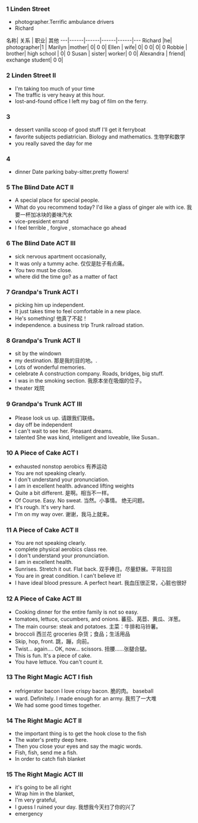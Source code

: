 ### 1 Linden Street
* photographer.Terrific ambulance drivers
* Richard

名称| 关系 | 职业|  其他
---|------|------|------|------|---
Richard  |he| photographer|1 |
Marilyn |mother| 0| 0 0|
Ellen | wife| 0| 0 0| 0| 0
Robbie | brother| high school |  0| 0
Susan | sister| worker| 0 0| 
Alexandra | friend| exchange student| 0 0| 

### 2 Linden Street II
* I'm taking too much of your time
* The traffic is very heavy at this hour.
* lost-and-found office I left my bag of film on the ferry. 
### 3
* dessert  vanilla  scoop of   good stuff I'll get it ferryboat
 * favorite subjects pediatrician. Biology and mathematics. 生物学和数学
 * you really saved the day for me

 ### 4
 * dinner Date  parking  baby-sitter.pretty flowers!


### 5 The Blind Date  ACT II
* A special place for special people. 
* What do you recommend today?  I'd like a glass of ginger ale with ice. 我要一杯加冰块的姜味汽水
* vice-president   errand 
* I feel terrible , forgive , stomachace go ahead

### 6 The Blind Date  ACT III
* sick nervous apartment occasionally, 
* It was only a tummy ache. 仅仅是肚子有点痛。
* You two must be close. 
* where did the time go? as a matter of fact 


### 7 Grandpa's Trunk ACT I

* picking him up  independent.
* It just takes time to feel comfortable in a new place.
* He's something! 他真了不起！
* independence. a business trip  Trunk railroad station.

### 8 Grandpa's Trunk ACT II

* sit by the windown
* my destination. 那是我的目的地。.
* Lots of wonderful memories. 
* celebrate A construction company. Roads, bridges, big stuff.
* I was in the smoking section. 我原本坐在吸烟的位子。
* theater 戏院
### 9 Grandpa's Trunk ACT III

* Please look us up. 请跟我们联络。
* day off  be independent
* I can't wait to see her.  Pleasant dreams. 
* talented She was kind, intelligent and loveable, like Susan..

### 10 A Piece of Cake ACT I
* exhausted  nonstop  aerobics 有养运动
* You are not speaking clearly.
* I don't understand your pronunciation.
* I am in excellent health. advanced  lifting weights
* Quite a bit different. 是啊。相当不一样。
* Of Course. Easy. No sweat. 当然。小事情。 绝无问题。
* It's rough. It's very hard.
* I'm on my way over. 谢谢，我马上就来。

### 11 A Piece of Cake ACT II
* You are not speaking clearly.
* complete physical  aerobics class ree.
* I don't understand your pronunciation.
* I am in excellent health.
* Sunrises. Stretch it out. Flat back. 双手捧日。尽量舒展。平背拉回
* You are in great condition. I can't believe it! 
* I have ideal blood pressure. A perfect heart. 我血压很正常，心脏也很好

### 12 A Piece of Cake ACT III
* Cooking dinner for the entire family is not so easy.
* tomatoes, lettuce, cucumbers, and onions. 蕃茄、莴苣、黄瓜、洋葱。
* The main course: steak and potatoes. 主菜：牛排和马铃薯。
* broccoli 西兰花  groceries 杂货；食品；生活用品
* Skip, hop, front. 跳，蹦，向前。 
* Twist... again.... OK, now... scissors. 扭腰……张腿合腿。 
* This is fun. It's a piece of cake. 
* You have lettuce. You can't count it.

### 13 The Right Magic ACT I fish
* refrigerator bacon I love crispy bacon. 脆的肉。 baseball 
* ward. Definitely. I made enough for an army. 我煎了一大堆
* We had some good times together.

### 14 The Right Magic ACT II
* the important thing is to get the hook close to the fish
* The water's pretty deep here. 
* Then you close your eyes and say the magic words. 
* Fish, fish, send me a fish. 
* In order to catch fish blanket

### 15 The Right Magic ACT III
*  it's going to be all right
* Wrap him in the blanket, 
* I'm very grateful, 
* I guess I ruined your day. 我想我今天扫了你的兴了
* emergency
